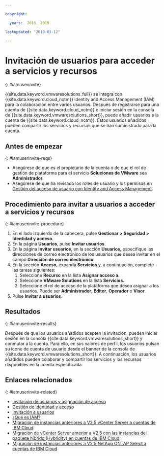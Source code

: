 ```yaml
---

copyright:

  years:  2016, 2019

lastupdated: "2019-03-12"

---
```


# Invitación de usuarios para acceder a servicios y recursos
{: #iamuserinvite}

{{site.data.keyword.vmwaresolutions_full}} se integra con {{site.data.keyword.cloud_notm}} Identity and Access Management (IAM) para la colaboración entre varios usuarios. Después de registrarse para una cuenta de {{site.data.keyword.cloud_notm}} e iniciar sesión en la consola de {{site.data.keyword.vmwaresolutions_short}}, puede añadir usuarios a la cuenta de {{site.data.keyword.cloud_notm}}. Estos usuarios añadidos pueden compartir los servicios y recursos que se han suministrado para la cuenta.

## Antes de empezar
{: #iamuserinvite-reqs}

* Asegúrese de que es el propietario de la cuenta o de que el rol de gestión de plataforma para el servicio **Soluciones de VMware** sea **Administrador**.
* Asegúrese de que ha revisado los roles de usuario y los permisos en [Gestión del acceso de usuario con Identity and Access Management](/docs/services/vmwaresolutions/vmonic?topic=vmware-solutions-managing-user-access-with-iam).

## Procedimiento para invitar a usuarios a acceder a servicios y recursos
{: #iamuserinvite-procedure}

1. En el lado izquierdo de la cabecera, pulse **Gestionar > Seguridad > Identidad y acceso**.
2. En la página **Usuarios**, pulse **Invitar usuarios**.
3. En la página **Invitar usuarios**, en la sección **Usuarios**, especifique las direcciones de correo electrónico de los usuarios que desea invitar en el campo **Dirección de correo electrónico**.
4. En la sección **Acceso**, expanda **Servicios** y, a continuación, complete las tareas siguientes:
   1. Seleccione **Recurso** en la lista **Asignar acceso a**.
   2. Seleccione **VMware Solutions** en la lista **Servicios**.
   3. Seleccione el rol de acceso de la plataforma que desea asignar a los usuarios. Puede ser **Administrador**, **Editor**, **Operador** o **Visor**.
5. Pulse **Invitar a usuarios**.

## Resultados
{: #iamuserinvite-results}

Después de que los usuarios añadidos acepten la invitación, pueden iniciar sesión en la consola {{site.data.keyword.vmwaresolutions_short}} y conmutar a la cuenta. Para ello, en sus valores de perfil, los usuarios pulsan su icono de cuenta de usuario desde el banner de la consola de {{site.data.keyword.vmwaresolutions_short}}. A continuación, los usuarios añadidos pueden colaborar y compartir los servicios y los recursos disponibles en la cuenta especificada.

## Enlaces relacionados
{: #iamuserinvite-related}

* [Invitación de usuarios y asignación de acceso](/docs/iam?topic=iam-iamuserinv)
* [Gestión de identidad y acceso](/docs/iam?topic=iam-getstarted)
* [Invitación a usuarios](/docs/iam?topic=iam-iamuserinv#iamuserinv)
* [¿Qué es IAM?](/docs/iam?topic=iam-iamoverview)
* [Migración de instancias anteriores a V2.5 vCenter Server a cuentas de IBM Cloud](/docs/services/vmwaresolutions/vcenter?topic=vmware-solutions-vc_addinstancetousraccount)
* [Migración de vCenter Server anterior a V2.5 con las instancias del paquete híbrido (Hybridity) en cuentas de IBM Cloud](/docs/services/vmwaresolutions/vcenter?topic=vmware-solutions-vc_hybrid_addinstancetousraccount)
* [Migración de instancias anteriores a V2.5 NetApp ONTAP Select a cuentas de IBM Cloud](/docs/services/vmwaresolutions/netapp?topic=vmware-solutions-np_addinstancetousraccount)
